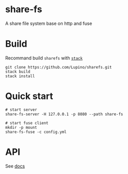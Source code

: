 # share-fs

A share file system base on http and fuse

# Build

Recommand build `sharefs` with [`stack`](https://docs.haskellstack.org/en/stable/README/)

    git clone https://github.com/Lupino/sharefs.git
    stack build
    stack install

# Quick start

    # start server
    share-fs-server -H 127.0.0.1 -p 8080 --path share-fs

    # start fuse client
    mkdir -p mount
    share-fs-fuse -c config.yml

# API

See [docs](https://lupino.github.io/sharefs/)

